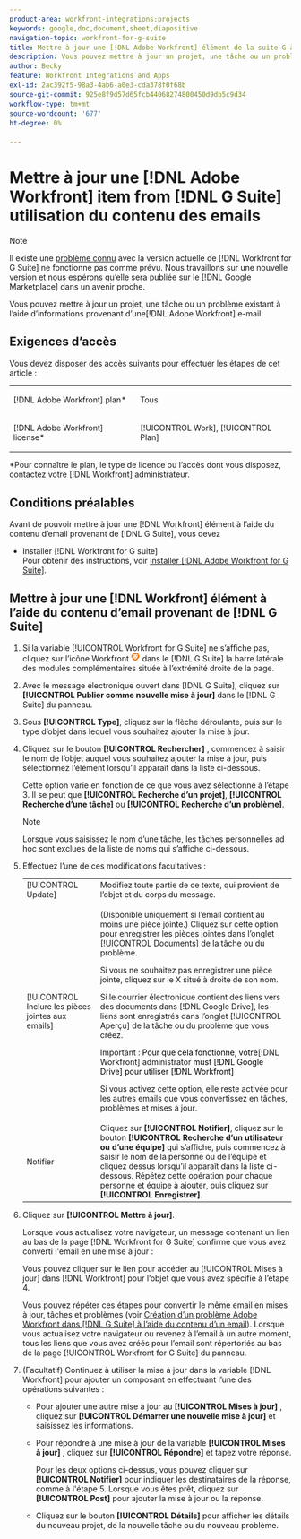 ```yaml
---
product-area: workfront-integrations;projects
keywords: google,doc,document,sheet,diapositive
navigation-topic: workfront-for-g-suite
title: Mettre à jour une [!DNL Adobe Workfront] élément de la suite G à l’aide du contenu des emails
description: Vous pouvez mettre à jour un projet, une tâche ou un problème existant à l’aide d’informations provenant d’un courrier électronique non Adobe Workfront.
author: Becky
feature: Workfront Integrations and Apps
exl-id: 2ac392f5-98a3-4ab6-a0e3-cda378f0f68b
source-git-commit: 925e8f9d57d65fcb44068274800450d9db5c9d34
workflow-type: tm+mt
source-wordcount: '677'
ht-degree: 0%

---
```


# Mettre à jour une [!DNL Adobe Workfront] item from [!DNL G Suite] utilisation du contenu des emails

>[!NOTE]
>
>Il existe une [problème connu](https://experienceleague.adobe.com/docs/workfront-known-issues/issues/new-workfront-experience/wf-current/wf-integrations-error-when-opening-wf-for-gsuite.html?lang=en) avec la version actuelle de [!DNL Workfront for G Suite] ne fonctionne pas comme prévu. Nous travaillons sur une nouvelle version et nous espérons qu’elle sera publiée sur le [!DNL Google Marketplace] dans un avenir proche.

Vous pouvez mettre à jour un projet, une tâche ou un problème existant à l’aide d’informations provenant d’une[!DNL Adobe Workfront] e-mail.

## Exigences d’accès

Vous devez disposer des accès suivants pour effectuer les étapes de cet article :

<table style="table-layout:auto"> 
 <col> 
 <col> 
 <tbody> 
  <tr> 
   <td role="rowheader">[!DNL Adobe Workfront] plan*</td> 
   <td> <p>Tous</p> </td> 
  </tr> 
  <tr> 
   <td role="rowheader">[!DNL Adobe Workfront] license*</td> 
   <td> <p>[!UICONTROL Work], [!UICONTROL Plan]</p> </td> 
  </tr> 
 </tbody> 
</table>

&#42;Pour connaître le plan, le type de licence ou l’accès dont vous disposez, contactez votre [!DNL Workfront] administrateur.

## Conditions préalables

Avant de pouvoir mettre à jour une [!DNL Workfront] élément à l’aide du contenu d’email provenant de [!DNL G Suite], vous devez

* Installer [!DNL Workfront for G suite]\
   Pour obtenir des instructions, voir [Installer [!DNL Adobe Workfront for G Suite]](../../workfront-integrations-and-apps/workfront-for-g-suite/install-workfront-for-gsuite.md).

## Mettre à jour une [!DNL Workfront] élément à l’aide du contenu d’email provenant de [!DNL G Suite]

1. Si la variable [!UICONTROL Workfront for G Suite] ne s’affiche pas, cliquez sur l’icône Workfront ![](assets/wf-lion-icon.png) dans le [!DNL G Suite] la barre latérale des modules complémentaires située à l’extrémité droite de la page.
1. Avec le message électronique ouvert dans [!DNL G Suite], cliquez sur **[!UICONTROL Publier comme nouvelle mise à jour]** dans le [!DNL G Suite] du panneau.
1. Sous **[!UICONTROL Type]**, cliquez sur la flèche déroulante, puis sur le type d’objet dans lequel vous souhaitez ajouter la mise à jour.
1. Cliquez sur le bouton **[!UICONTROL Rechercher]** , commencez à saisir le nom de l’objet auquel vous souhaitez ajouter la mise à jour, puis sélectionnez l’élément lorsqu’il apparaît dans la liste ci-dessous.

   Cette option varie en fonction de ce que vous avez sélectionné à l’étape 3. Il se peut que **[!UICONTROL Recherche d’un projet]**, **[!UICONTROL Recherche d’une tâche]** ou **[!UICONTROL Recherche d’un problème]**.

   >[!NOTE]
   >
   >Lorsque vous saisissez le nom d’une tâche, les tâches personnelles ad hoc sont exclues de la liste de noms qui s’affiche ci-dessous.

1. Effectuez l’une de ces modifications facultatives :

   <table style="table-layout:auto"> 
    <col> 
    <col> 
    <tbody> 
     <tr> 
      <td role="rowheader">[!UICONTROL Update]</td> 
      <td>Modifiez toute partie de ce texte, qui provient de l’objet et du corps du message.</td> 
     </tr> 
     <tr data-mc-conditions=""> 
      <td role="rowheader">[!UICONTROL Inclure les pièces jointes aux emails]</td> 
      <td><p>(Disponible uniquement si l’email contient au moins une pièce jointe.) Cliquez sur cette option pour enregistrer les pièces jointes dans l’onglet [!UICONTROL Documents] de la tâche ou du problème. </p><p>Si vous ne souhaitez pas enregistrer une pièce jointe, cliquez sur le X situé à droite de son nom. </p><p>Si le courrier électronique contient des liens vers des documents dans [!DNL Google Drive], les liens sont enregistrés dans l’onglet [!UICONTROL Aperçu] de la tâche ou du problème que vous créez. </p><p>Important : <span style="color: #ff1493;"><span style="color: #000000;">Pour que cela fonctionne, votre</span></span>[!DNL Workfront] administrator<span style="color: #ff1493;"><span style="color: #000000;"> must [!DNL Google Drive] pour utiliser [!DNL Workfront]</span></span></p>
      <p>Si vous activez cette option, elle reste activée pour les autres emails que vous convertissez en tâches, problèmes et mises à jour.</p></td> 
     </tr> 
     <tr data-mc-conditions=""> 
      <td role="rowheader">Notifier </td> 
      <td>Cliquez sur <strong>[!UICONTROL Notifier]</strong>, cliquez sur le bouton <strong>[!UICONTROL Recherche d’un utilisateur ou d’une équipe]</strong> qui s’affiche, puis commencez à saisir le nom de la personne ou de l’équipe et cliquez dessus lorsqu’il apparaît dans la liste ci-dessous. Répétez cette opération pour chaque personne et équipe à ajouter, puis cliquez sur <strong>[!UICONTROL Enregistrer]</strong>.</td> 
     </tr> 
    </tbody> 
   </table>

1. Cliquez sur **[!UICONTROL Mettre à jour]**.

   Lorsque vous actualisez votre navigateur, un message contenant un lien au bas de la page [!DNL Workfront for G Suite] confirme que vous avez converti l&#39;email en une mise à jour :

   Vous pouvez cliquer sur le lien pour accéder au [!UICONTROL Mises à jour] dans [!DNL Workfront] pour l’objet que vous avez spécifié à l’étape 4.

   Vous pouvez répéter ces étapes pour convertir le même email en mises à jour, tâches et problèmes (voir [Création d’un problème Adobe Workfront dans [!DNL G Suite] à l’aide du contenu d’un email](../../workfront-integrations-and-apps/workfront-for-g-suite/create-wf-issue-in-g-suite-using-email-content.md)). Lorsque vous actualisez votre navigateur ou revenez à l’email à un autre moment, tous les liens que vous avez créés pour l’email sont répertoriés au bas de la page [!UICONTROL Workfront for G Suite] du panneau.

1. (Facultatif) Continuez à utiliser la mise à jour dans la variable [!DNL Workfront] pour ajouter un composant en effectuant l’une des opérations suivantes :

   * Pour ajouter une autre mise à jour au **[!UICONTROL Mises à jour]** , cliquez sur **[!UICONTROL Démarrer une nouvelle mise à jour]** et saisissez les informations.

   * Pour répondre à une mise à jour de la variable **[!UICONTROL Mises à jour]** , cliquez sur **[!UICONTROL Répondre]** et tapez votre réponse.

      Pour les deux options ci-dessus, vous pouvez cliquer sur **[!UICONTROL Notifier]** pour indiquer les destinataires de la réponse, comme à l&#39;étape 5. Lorsque vous êtes prêt, cliquez sur **[!UICONTROL Post]** pour ajouter la mise à jour ou la réponse.

   * Cliquez sur le bouton **[!UICONTROL Détails]** pour afficher les détails du nouveau projet, de la nouvelle tâche ou du nouveau problème.
